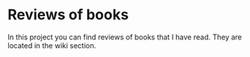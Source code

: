 # Reviews of books

In this project you can find reviews of books that I have read. They are located in the wiki section.
